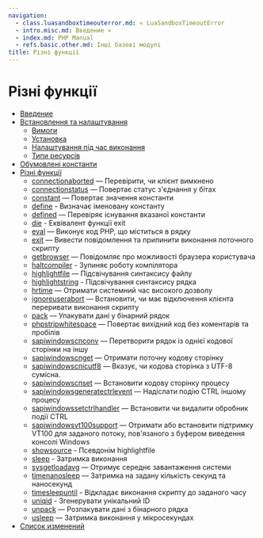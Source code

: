 ```yaml
---
navigation:
  - class.luasandboxtimeouterror.md: « LuaSandboxTimeoutError
  - intro.misc.md: Введение »
  - index.md: PHP Manual
  - refs.basic.other.md: Інші базові модулі
title: Різні функції
---
```

# Різні функції

-   [Введение](intro.misc.md)
-   [Встановлення та налаштування](misc.setup.md)
    -   [Вимоги](misc.requirements.md)
    -   [Установка](misc.installation.md)
    -   [Налаштування під час виконання](misc.configuration.md)
    -   [Типи ресурсів](misc.resources.md)
-   [Обумовлені константи](misc.constants.md)
-   [Різні функції](ref.misc.md)
    -   [connectionaborted](function.connection-aborted.html) — Перевірити, чи клієнт вимкнено
    -   [connectionstatus](function.connection-status.html) — Повертає статус з'єднання у бітах
    -   [constant](function.constant.md) — Повертає значення константи
    -   [define](function.define.md) - Визначає іменовану константу
    -   [defined](function.defined.md) — Перевіряє існування вказаної константи
    -   [die](function.die.md) - Еквівалент функції exit
    -   [eval](function.eval.md) — Виконує код PHP, що міститься в рядку
    -   [exit](function.exit.md) — Вивести повідомлення та припинити виконання поточного скрипту
    -   [getbrowser](function.get-browser.html) — Повідомляє про можливості браузера користувача
    -   [haltcompiler](function.halt-compiler.html) - Зупиняє роботу компілятора
    -   [highlightfile](function.highlight-file.html) — Підсвічування синтаксису файлу
    -   [highlightstring](function.highlight-string.html) - Підсвічування синтаксису рядка
    -   [hrtime](function.hrtime.md) — Отримати системний час високого дозволу
    -   [ignoreuserabort](function.ignore-user-abort.html) — Встановити, чи має відключення клієнта переривати виконання скрипту
    -   [pack](function.pack.md) — Упакувати дані у бінарний рядок
    -   [phpstripwhitespace](function.php-strip-whitespace.html) — Повертає вихідний код без коментарів та пробілів
    -   [sapiwindowsспconv](function.sapi-windows-cp-conv.html) — Перетворити рядок із однієї кодової сторінки на іншу
    -   [sapiwindowsспget](function.sapi-windows-cp-get.html) — Отримати поточну кодову сторінку
    -   [sapiwindowsспісutf8](function.sapi-windows-cp-is-utf8.html) — Вказує, чи кодова сторінка з UTF-8 сумісна.
    -   [sapiwindowsспset](function.sapi-windows-cp-set.html) — Встановити кодову сторінку процесу
    -   [sapiwindowsgeneratectrlevent](function.sapi-windows-generate-ctrl-event.html) — Надіслати подію CTRL іншому процесу
    -   [sapiwindowssetctrlhandler](function.sapi-windows-set-ctrl-handler.html) — Встановити чи видалити обробник події CTRL
    -   [sapiwindowsvt100support](function.sapi-windows-vt100-support.html) — Отримати або встановити підтримку VT100 для заданого потоку, пов'язаного з буфером виведення консолі Windows
    -   [showsource](function.show-source.html) - Псевдонім highlightfile
    -   [sleep](function.sleep.md) - Затримка виконання
    -   [sysgetloadavg](function.sys-getloadavg.html) — Отримує середнє завантаження системи
    -   [timenanosleep](function.time-nanosleep.html) — Затримка на задану кількість секунд та наносекунд
    -   [timesleepuntil](function.time-sleep-until.html) - Відкладає виконання скрипту до заданого часу
    -   [uniqid](function.uniqid.md) - Згенерувати унікальний ID
    -   [unpack](function.unpack.md) — Розпакувати дані з бінарного рядка
    -   [usleep](function.usleep.md) — Затримка виконання у мікросекундах
-   [Список изменений](changelog.misc.md)
